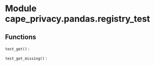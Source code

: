 Module cape_privacy.pandas.registry_test
========================================

Functions
---------


`test_get()`
:   


`test_get_missing()`
: